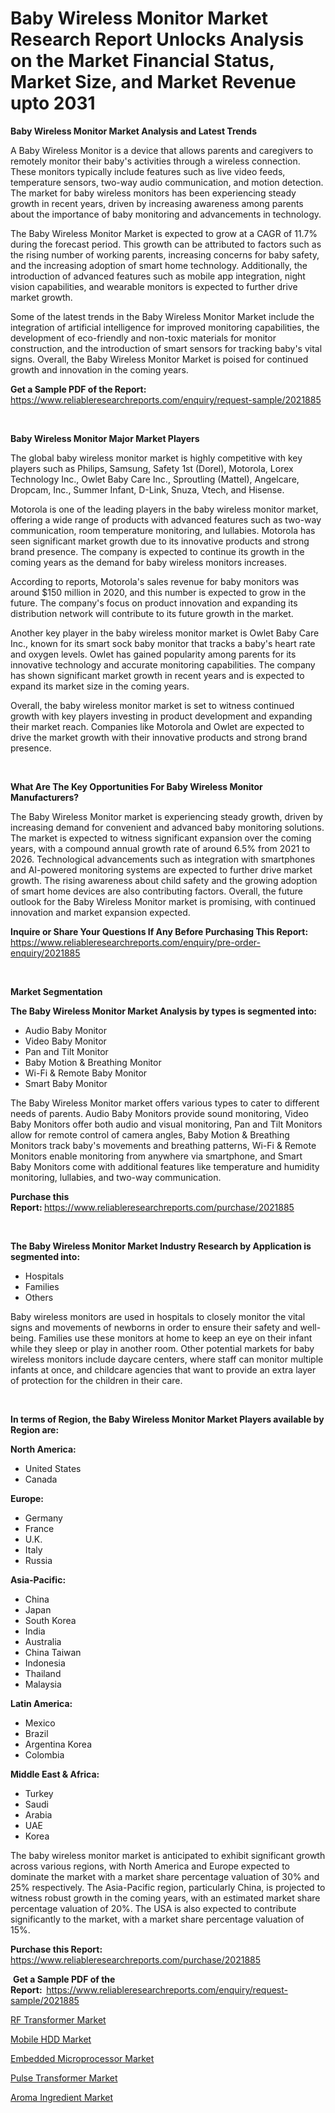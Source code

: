 <p><h1>Baby Wireless Monitor Market Research Report Unlocks Analysis on the Market Financial Status, Market Size, and Market Revenue upto 2031</h1></p><p><strong>Baby Wireless Monitor Market Analysis and Latest Trends</strong></p>
<p><p>A Baby Wireless Monitor is a device that allows parents and caregivers to remotely monitor their baby's activities through a wireless connection. These monitors typically include features such as live video feeds, temperature sensors, two-way audio communication, and motion detection. The market for baby wireless monitors has been experiencing steady growth in recent years, driven by increasing awareness among parents about the importance of baby monitoring and advancements in technology.</p><p>The Baby Wireless Monitor Market is expected to grow at a CAGR of 11.7% during the forecast period. This growth can be attributed to factors such as the rising number of working parents, increasing concerns for baby safety, and the increasing adoption of smart home technology. Additionally, the introduction of advanced features such as mobile app integration, night vision capabilities, and wearable monitors is expected to further drive market growth.</p><p>Some of the latest trends in the Baby Wireless Monitor Market include the integration of artificial intelligence for improved monitoring capabilities, the development of eco-friendly and non-toxic materials for monitor construction, and the introduction of smart sensors for tracking baby's vital signs. Overall, the Baby Wireless Monitor Market is poised for continued growth and innovation in the coming years.</p></p>
<p><strong>Get a Sample PDF of the Report:&nbsp;</strong> <a href="https://www.reliableresearchreports.com/enquiry/request-sample/2021885">https://www.reliableresearchreports.com/enquiry/request-sample/2021885</a></p>
<p>&nbsp;</p>
<p><strong>Baby Wireless Monitor Major Market Players</strong></p>
<p><p>The global baby wireless monitor market is highly competitive with key players such as Philips, Samsung, Safety 1st (Dorel), Motorola, Lorex Technology Inc., Owlet Baby Care Inc., Sproutling (Mattel), Angelcare, Dropcam, Inc., Summer Infant, D-Link, Snuza, Vtech, and Hisense.</p><p>Motorola is one of the leading players in the baby wireless monitor market, offering a wide range of products with advanced features such as two-way communication, room temperature monitoring, and lullabies. Motorola has seen significant market growth due to its innovative products and strong brand presence. The company is expected to continue its growth in the coming years as the demand for baby wireless monitors increases.</p><p>According to reports, Motorola's sales revenue for baby monitors was around $150 million in 2020, and this number is expected to grow in the future. The company's focus on product innovation and expanding its distribution network will contribute to its future growth in the market.</p><p>Another key player in the baby wireless monitor market is Owlet Baby Care Inc., known for its smart sock baby monitor that tracks a baby's heart rate and oxygen levels. Owlet has gained popularity among parents for its innovative technology and accurate monitoring capabilities. The company has shown significant market growth in recent years and is expected to expand its market size in the coming years.</p><p>Overall, the baby wireless monitor market is set to witness continued growth with key players investing in product development and expanding their market reach. Companies like Motorola and Owlet are expected to drive the market growth with their innovative products and strong brand presence.</p></p>
<p>&nbsp;</p>
<p><strong>What Are The Key Opportunities For Baby Wireless Monitor Manufacturers?</strong></p>
<p><p>The Baby Wireless Monitor market is experiencing steady growth, driven by increasing demand for convenient and advanced baby monitoring solutions. The market is expected to witness significant expansion over the coming years, with a compound annual growth rate of around 6.5% from 2021 to 2026. Technological advancements such as integration with smartphones and AI-powered monitoring systems are expected to further drive market growth. The rising awareness about child safety and the growing adoption of smart home devices are also contributing factors. Overall, the future outlook for the Baby Wireless Monitor market is promising, with continued innovation and market expansion expected.</p></p>
<p><strong>Inquire or Share Your Questions If Any Before Purchasing This Report:</strong> <a href="https://www.reliableresearchreports.com/enquiry/pre-order-enquiry/2021885">https://www.reliableresearchreports.com/enquiry/pre-order-enquiry/2021885</a></p>
<p>&nbsp;</p>
<p><strong>Market Segmentation</strong></p>
<p><strong>The Baby Wireless Monitor Market Analysis by types is segmented into:</strong></p>
<p><ul><li>Audio Baby Monitor</li><li>Video Baby Monitor</li><li>Pan and Tilt Monitor</li><li>Baby Motion & Breathing Monitor</li><li>Wi-Fi & Remote Baby Monitor</li><li>Smart Baby Monitor</li></ul></p>
<p><p>The Baby Wireless Monitor market offers various types to cater to different needs of parents. Audio Baby Monitors provide sound monitoring, Video Baby Monitors offer both audio and visual monitoring, Pan and Tilt Monitors allow for remote control of camera angles, Baby Motion & Breathing Monitors track baby's movements and breathing patterns, Wi-Fi & Remote Monitors enable monitoring from anywhere via smartphone, and Smart Baby Monitors come with additional features like temperature and humidity monitoring, lullabies, and two-way communication.</p></p>
<p><strong>Purchase this Report:&nbsp;</strong><a href="https://www.reliableresearchreports.com/purchase/2021885">https://www.reliableresearchreports.com/purchase/2021885</a></p>
<p>&nbsp;</p>
<p><strong>The Baby Wireless Monitor Market Industry Research by Application is segmented into:</strong></p>
<p><ul><li>Hospitals</li><li>Families</li><li>Others</li></ul></p>
<p><p>Baby wireless monitors are used in hospitals to closely monitor the vital signs and movements of newborns in order to ensure their safety and well-being. Families use these monitors at home to keep an eye on their infant while they sleep or play in another room. Other potential markets for baby wireless monitors include daycare centers, where staff can monitor multiple infants at once, and childcare agencies that want to provide an extra layer of protection for the children in their care.</p></p>
<p>&nbsp;</p>
<p><strong>In terms of Region, the Baby Wireless Monitor Market Players available by Region are:</strong></p>
<p>
    <p> <strong> North America: </strong>
        <ul>
            <li>United States</li>
            <li>Canada</li>
        </ul>
        </p> 
    <p> <strong> Europe: </strong>
        <ul>
            <li>Germany</li>
            <li>France</li>
            <li>U.K.</li>
            <li>Italy</li>
            <li>Russia</li>
        </ul>
        </p> 
    <p> <strong> Asia-Pacific: </strong>
        <ul>
            <li>China</li>
            <li>Japan</li>
            <li>South Korea</li>
            <li>India</li>
            <li>Australia</li>
            <li>China Taiwan</li>
            <li>Indonesia</li>
            <li>Thailand</li>
            <li>Malaysia</li>
        </ul>
        </p> 
    <p> <strong> Latin America: </strong>
        <ul>
            <li>Mexico</li>
            <li>Brazil</li>
            <li>Argentina Korea</li>
            <li>Colombia</li>
        </ul>
        </p> 
    <p> <strong> Middle East & Africa: </strong>
        <ul>
            <li>Turkey</li>
            <li>Saudi</li>
            <li>Arabia</li>
            <li>UAE</li>
            <li>Korea</li>
        </ul>
    </p>
    </p>
<p><p>The baby wireless monitor market is anticipated to exhibit significant growth across various regions, with North America and Europe expected to dominate the market with a market share percentage valuation of 30% and 25% respectively. The Asia-Pacific region, particularly China, is projected to witness robust growth in the coming years, with an estimated market share percentage valuation of 20%. The USA is also expected to contribute significantly to the market, with a market share percentage valuation of 15%.</p></p>
<p><strong>Purchase this Report: </strong><a href="https://www.reliableresearchreports.com/purchase/2021885">https://www.reliableresearchreports.com/purchase/2021885</a></p>
<p>&nbsp;<strong>Get a Sample PDF of the Report:&nbsp;&nbsp;</strong><a href="https://www.reliableresearchreports.com/enquiry/request-sample/2021885">https://www.reliableresearchreports.com/enquiry/request-sample/2021885</a></p>
<p><strong></strong></p>
<p><p><a href="https://spotless-saver-8fd.notion.site/RF-Transformer-Market-Research-Report-Provides-thorough-Industry-Overview-which-offers-an-In-Depth--76c1bb48c383451ebc78aa17f32fc343">RF Transformer Market</a></p><p><a href="https://view.publitas.com/reportprime-1/mobile-hdd-market-challenges-opportunities-and-growth-drivers-and-major-market-players-forecasted-for-period-from-2024-2031/">Mobile HDD Market</a></p><p><a href="https://view.publitas.com/reportprime-1/insights-into-embedded-microprocessor-market-size-analysing-market-share-trends-and-growth-from-2024-to-2031/">Embedded Microprocessor Market</a></p><p><a href="https://frill-swim-3cd.notion.site/Pulse-Transformer-Market-Size-and-Growth-Market-Segmentation-Regional-and-Country-Breakdowns-and--bd2ad33f743042438301dd1bbe871c9b">Pulse Transformer Market</a></p><p><a href="https://gentle-editor-9db.notion.site/Aroma-Ingredient-Market-Research-Report-Reveals-The-Latest-Trends-And-Opportunities-of-this-Market-f-8a246c7061044617a959e30791d482b7">Aroma Ingredient Market</a></p></p>